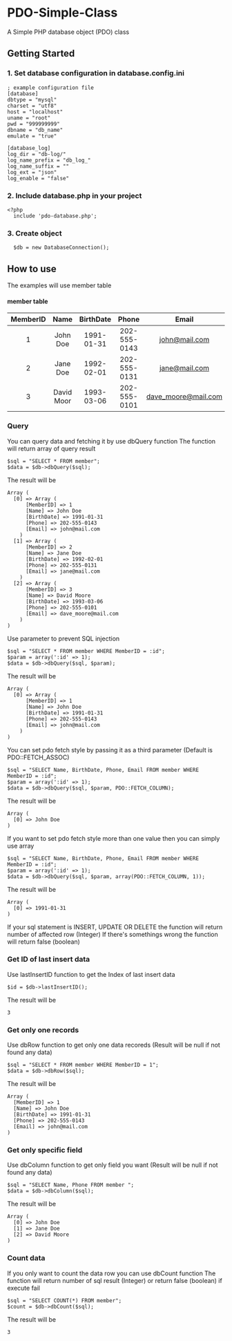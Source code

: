 # PDO-Simple-Class
A Simple PHP database object (PDO) class

## Getting Started
### 1. Set database configuration in database.config.ini
```
; example configuration file
[database]
dbtype = "mysql"
charset = "utf8"
host = "localhost"
uname = "root"
pwd = "999999999"
dbname = "db_name"
emulate = "true"

[database_log]
log_dir = "db-log/"
log_name_prefix = "db_log_"
log_name_suffix = ""
log_ext = "json"
log_enable = "false"
```

### 2. Include database.php in your project
```
<?php
  include 'pdo-database.php';
```

### 3. Create object
```
  $db = new DatabaseConnection();
```

## How to use
The examples will use member table

#### member table 
| MemberID | Name | BirthDate | Phone | Email
|:-----------:|:------------:|:------------:|:------------:|:------------:|
| 1       |        John Doe |     1991-01-31    | 202-555-0143 | john@mail.com
| 2       |        Jane Doe  |     1992-02-01    | 202-555-0131 | jane@mail.com
| 3       |        David Moor  |     1993-03-06    | 202-555-0101 | dave_moore@mail.com

### Query
You can query data and fetching it by use dbQuery function
The function will return array of query result
```
$sql = "SELECT * FROM member";
$data = $db->dbQuery($sql);
```
The result will be
```
Array (
  [0] => Array (
      [MemberID] => 1
      [Name] => John Doe
      [BirthDate] => 1991-01-31
      [Phone] => 202-555-0143
      [Email] => john@mail.com
    )
  [1] => Array (
      [MemberID] => 2
      [Name] => Jane Doe
      [BirthDate] => 1992-02-01
      [Phone] => 202-555-0131
      [Email] => jane@mail.com
    )
  [2] => Array (
      [MemberID] => 3
      [Name] => David Moore
      [BirthDate] => 1993-03-06
      [Phone] => 202-555-0101
      [Email] => dave_moore@mail.com
    )
)
```

Use parameter to prevent SQL injection
```
$sql = "SELECT * FROM member WHERE MemberID = :id";
$param = array(':id' => 1);
$data = $db->dbQuery($sql, $param);
```
The result will be
```
Array (
  [0] => Array (
      [MemberID] => 1
      [Name] => John Doe
      [BirthDate] => 1991-01-31
      [Phone] => 202-555-0143
      [Email] => john@mail.com
    )
)
```

You can set pdo fetch style by passing it as a third parameter (Default is PDO::FETCH_ASSOC)
```
$sql = "SELECT Name, BirthDate, Phone, Email FROM member WHERE MemberID = :id";
$param = array(':id' => 1);
$data = $db->dbQuery($sql, $param, PDO::FETCH_COLUMN);
```
The result will be
```
Array (
  [0] => John Doe
)
```

If you want to set pdo fetch style more than one value then you can simply use array
```
$sql = "SELECT Name, BirthDate, Phone, Email FROM member WHERE MemberID = :id";
$param = array(':id' => 1);
$data = $db->dbQuery($sql, $param, array(PDO::FETCH_COLUMN, 1));
```
The result will be
```
Array (
  [0] => 1991-01-31
)
```

If your sql statement is INSERT, UPDATE OR DELETE the function will return number of affected row (Integer)
If there's somethings wrong the function will return false (boolean)

### Get ID of last insert data
Use lastInsertID function to get the Index of last insert data
```
$id = $db->lastInsertID();
```
The result will be
```
3
```

### Get only one records
Use dbRow function to get only one data recoreds (Result will be null if not found any data)
```
$sql = "SELECT * FROM member WHERE MemberID = 1";
$data = $db->dbRow($sql);
```
The result will be
```
Array (
  [MemberID] => 1
  [Name] => John Doe
  [BirthDate] => 1991-01-31
  [Phone] => 202-555-0143
  [Email] => john@mail.com
)
```

### Get only specific field
Use dbColumn function to get only field you want (Result will be null if not found any data)
```
$sql = "SELECT Name, Phone FROM member ";
$data = $db->dbColumn($sql);
```
The result will be
```
Array (
  [0] => John Doe
  [1] => Jane Doe
  [2] => David Moore
)
```

### Count data
If you only want to count the data row you can use dbCount function
The function will return number of sql result (Integer) or return false (boolean) if execute fail
```
$sql = "SELECT COUNT(*) FROM member";
$count = $db->dbCount($sql);
```
The result will be
```
3
```
